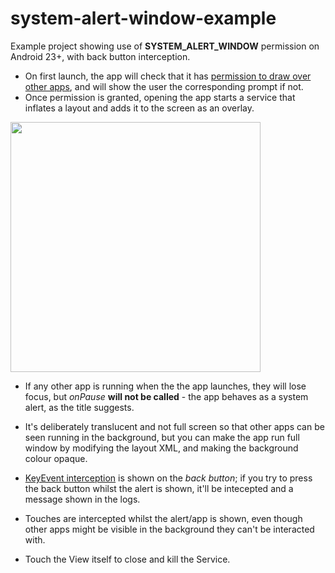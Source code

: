 # system-alert-window-example
Example project showing use of **SYSTEM_ALERT_WINDOW** permission on Android 23+, with back button interception.

* On first launch, the app will check that it has [permission to draw over other apps](https://developer.android.com/reference/android/Manifest.permission.html), and will show the user the corresponding prompt if not.
* Once permission is granted, opening the app starts a service that inflates a layout and adds it to the screen as an overlay.

<img src="https://cloud.githubusercontent.com/assets/6524043/17489319/46c4fddc-5d52-11e6-8369-b23c59d8a0f6.png" width="400">

* If any other app is running when the the app launches, they will lose focus, but *onPause* **will not be called** - the app behaves as a system alert, as the title suggests.

* It's deliberately translucent and not full screen so that other apps can be seen running in the background, but you can make the app run full window by modifying the layout XML, and making the background colour opaque.

* [KeyEvent interception](https://github.com/noln/system-alert-window-example/blob/master/app/src/main/java/com/mattfenlon/ghost/MainService.java#L62) is shown on the *back button*; if you try to press the back button whilst the alert is shown, it'll be intecepted and a message shown in the logs.

* Touches are intercepted whilst the alert/app is shown, even though other apps might be visible in the background they can't be interacted with.

* Touch the View itself to close and kill the Service.
